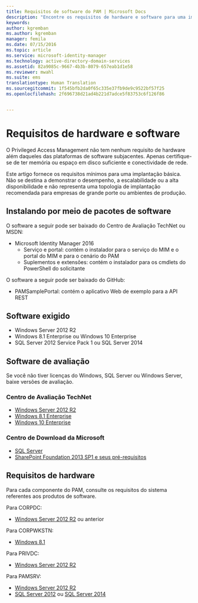 ```yaml
---
title: Requisitos de software do PAM | Microsoft Docs
description: "Encontre os requisitos de hardware e software para uma implantação bem-sucedida do Privileged Access Management"
keywords: 
author: kgremban
ms.author: kgremban
manager: femila
ms.date: 07/15/2016
ms.topic: article
ms.service: microsoft-identity-manager
ms.technology: active-directory-domain-services
ms.assetid: 82a9085c-9667-4b3b-8079-657eab1d1e58
ms.reviewer: mwahl
ms.suite: ems
translationtype: Human Translation
ms.sourcegitcommit: 1f545bfb2da0f65c335e37fb9de9c9522bf57f25
ms.openlocfilehash: 2f696738d21ad4b221d7adce5f83753c6f126f86


---
```


# <a name="hardware-and-software-requirements"></a>Requisitos de hardware e software

O Privileged Access Management não tem nenhum requisito de hardware além daqueles das plataformas de software subjacentes. Apenas certifique-se de ter memória ou espaço em disco suficiente e conectividade de rede.

Este artigo fornece os requisitos mínimos para uma implantação básica. Não se destina a demonstrar o desempenho, a escalabilidade ou a alta disponibilidade e não representa uma topologia de implantação recomendada para empresas de grande porte ou ambientes de produção.

## <a name="installing-from-software-packages"></a>Instalando por meio de pacotes de software

O software a seguir pode ser baixado do Centro de Avaliação TechNet ou MSDN:  
- Microsoft Identity Manager 2016
  - Serviço e portal: contém o instalador para o serviço do MIM e o portal do MIM e para o cenário do PAM
  - Suplementos e extensões: contém o instalador para os cmdlets do PowerShell do solicitante

O software a seguir pode ser baixado do GitHub:  
- PAMSamplePortal: contém o aplicativo Web de exemplo para a API REST

## <a name="required-software"></a>Software exigido

- Windows Server 2012 R2  
- Windows 8.1 Enterprise ou Windows 10 Enterprise  
- SQL Server 2012 Service Pack 1 ou SQL Server 2014  

## <a name="evaluation-software"></a>Software de avaliação

Se você não tiver licenças do Windows, SQL Server ou Windows Server, baixe versões de avaliação.

### <a name="technet-evaluation-center"></a>Centro de Avaliação TechNet

- [Windows Server 2012 R2](https://www.microsoft.com/evalcenter/evaluate-windows-server-2012-r2)  
- [Windows 8.1 Enterprise](https://www.microsoft.com/evalcenter/evaluate-windows-8-1-enterprise)  
- [Windows 10 Enterprise](https://www.microsoft.com/evalcenter/evaluate-windows-10-enterprise)  

### <a name="microsoft-download-center"></a>Centro de Download da Microsoft

- [SQL Server](https://www.microsoft.com/download/details.aspx?id=29066)  
- [SharePoint Foundation 2013 SP1 e seus pré-requisitos](https://www.microsoft.com/download/details.aspx?id=42039)

## <a name="hardware-requirements"></a>Requisitos de hardware

Para cada componente do PAM, consulte os requisitos do sistema referentes aos produtos de software.

Para CORPDC:  
- [Windows Server 2012 R2](https://technet.microsoft.com/library/dn303418.aspx) ou anterior

Para CORPWKSTN:  
- [Windows 8.1](http://windows.microsoft.com/windows-8/system-requirements)

Para PRIVDC:  
- [Windows Server 2012 R2](https://technet.microsoft.com/library/dn303418.aspx)

Para PAMSRV:
- [Windows Server 2012 R2](https://technet.microsoft.com/library/dn303418.aspx)  
- [SQL Server 2012](https://msdn.microsoft.com/library/ms143506(sql.110).aspx) ou [SQL Server 2014](https://msdn.microsoft.com/en-us/library/ms143506(v=sql.120).aspx)



<!--HONumber=Nov16_HO2-->


